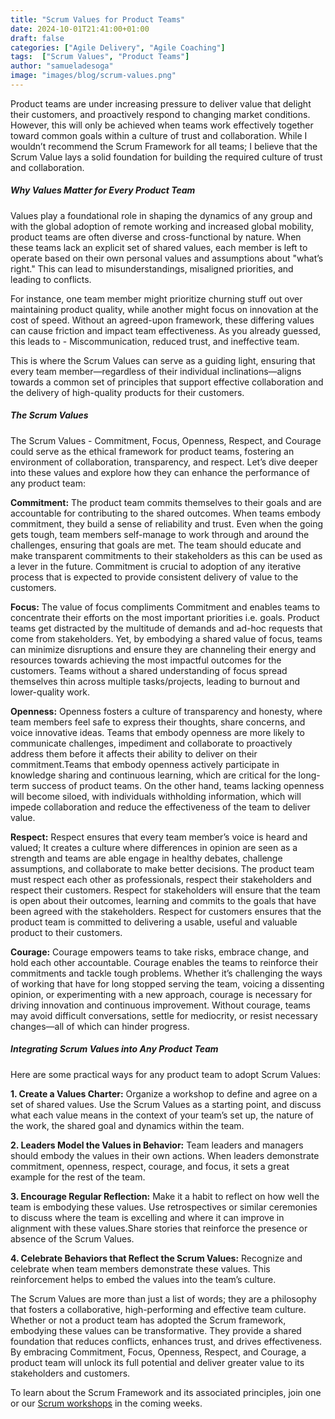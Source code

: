```yaml
---
title: "Scrum Values for Product Teams"
date: 2024-10-01T21:41:00+01:00
draft: false
categories: ["Agile Delivery", "Agile Coaching"]
tags:  ["Scrum Values", "Product Teams"]
author: "samueladesoga"
image: "images/blog/scrum-values.png"
---
```


Product teams are under increasing pressure to deliver value that delight their customers, and proactively respond to changing market conditions. However, this will only be achieved when teams work effectively together toward common goals within a culture of trust and collaboration. While I wouldn’t recommend the Scrum Framework for all teams; I believe that the Scrum Value lays a solid foundation for building the required culture of trust and collaboration.

 ##### Why Values Matter for Every Product Team

Values play a foundational role in shaping the dynamics of any group and with the global adoption of remote working and increased global mobility, product teams are often diverse and cross-functional by nature. When these teams lack an explicit set of shared values, each member is left to operate based on their own personal values and assumptions about "what’s right." This can lead to misunderstandings, misaligned priorities, and leading to conflicts.

For instance, one team member might prioritize churning stuff out over maintaining product quality, while another might focus on innovation at the cost of speed. Without an agreed-upon framework, these differing values can cause friction and impact team effectiveness. As you already guessed, this leads to - Miscommunication, reduced trust, and  ineffective team.

This is where the Scrum Values can serve as a guiding light, ensuring that every team member—regardless of their individual inclinations—aligns towards a common set of principles that support effective collaboration and the delivery of high-quality products for their customers.

 ##### The Scrum Values

The Scrum Values - Commitment, Focus, Openness, Respect, and Courage could serve as the ethical framework for product teams, fostering an environment of collaboration, transparency, and respect. Let’s dive deeper into these values and explore how they can enhance the performance of any product team:

**Commitment:** The product team commits themselves to their goals and are accountable for contributing to the shared outcomes. When teams embody commitment, they build a sense of reliability and trust. Even when the going gets tough, team members self-manage to work through and around the challenges, ensuring that goals are met. The team should educate and make transparent commitments to their stakeholders as this can be used as a lever in the future. Commitment is crucial to adoption of  any iterative process that is expected to provide consistent delivery of value to the customers.

**Focus:** The value of focus compliments Commitment and enables teams to concentrate their efforts on the most important priorities i.e. goals. Product teams get distracted by the multitude of demands and ad-hoc requests that come from stakeholders. Yet, by embodying a shared value of focus, teams can minimize disruptions and ensure they are channeling their energy and resources towards achieving the most impactful outcomes for the customers. Teams without a shared understanding of focus spread themselves thin across multiple tasks/projects, leading to burnout and lower-quality work.

**Openness:** Openness fosters a culture of transparency and honesty, where team members feel safe to express their thoughts, share concerns, and voice innovative ideas. Teams that embody openness are more likely to communicate challenges, impediment and collaborate to proactively address them before it affects their ability to deliver on their commitment.Teams that embody openness actively participate in knowledge sharing and continuous learning, which are critical for the long-term success of product teams. On the other hand, teams lacking openness will become siloed, with individuals withholding information, which will impede collaboration and reduce the effectiveness of the team to deliver value.

**Respect:** Respect ensures that every team member’s voice is heard and valued; It creates a culture where differences in opinion are seen as a strength  and teams are  able engage in healthy debates, challenge assumptions, and collaborate to make better decisions. The product team must respect each other as professionals, respect their stakeholders and respect their customers. Respect for stakeholders will ensure that the team is open about their outcomes, learning and commits to the goals that have been agreed with the stakeholders. Respect for customers ensures that the product team is committed to delivering a usable, useful and valuable product to their customers.

**Courage:** Courage empowers teams to take risks, embrace change, and hold each other accountable. Courage enables the teams to reinforce their commitments and tackle tough problems. Whether it’s challenging the ways of working that have for long stopped serving the team, voicing a dissenting opinion, or experimenting with a new approach, courage is necessary for driving innovation and continuous improvement. Without courage, teams may avoid difficult conversations, settle for mediocrity, or resist necessary changes—all of which can hinder progress.


 ##### Integrating Scrum Values into Any Product Team

Here are some practical ways for any product team to adopt Scrum Values:

**1. Create a Values Charter:** Organize a workshop to define and agree on a set of shared values. Use the Scrum Values as a starting point, and discuss what each value means in the context of your team’s set up, the nature of the work, the shared goal and dynamics within the team.

**2. Leaders Model the Values in Behavior:** Team leaders and managers should embody the values in their own actions. When leaders demonstrate commitment, openness, respect, courage, and focus, it sets a great example for the rest of the team.

**3. Encourage Regular Reflection:** Make it a habit to reflect on how well the team is embodying these values. Use retrospectives or similar ceremonies to discuss where the team is excelling and where it can improve in alignment with these values.Share stories that reinforce the presence or absence of the Scrum Values.

**4. Celebrate Behaviors that Reflect the Scrum Values:** Recognize and celebrate when team members demonstrate these values. This reinforcement helps to embed the values into the team’s culture.


The Scrum Values are more than just a list of words; they are a philosophy that fosters a collaborative, high-performing and effective team culture. Whether or not a product team has adopted the Scrum framework, embodying these values can be transformative. They provide a shared foundation that reduces conflicts, enhances trust, and drives effectiveness. By embracing Commitment, Focus, Openness, Respect, and Courage, a product team will unlock its full potential and deliver greater value to its stakeholders and customers.

To learn about the Scrum Framework and its associated principles, join one or our [Scrum workshops](https://www.valuehut.co/services/training/professional-scrum-master) in the coming weeks.